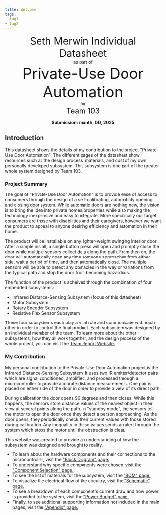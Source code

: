 ```yaml
---
title: Welcome
tags:
- tag1
- tag2
---
```

<center>
<font size= "6"> Seth Merwin Individual Datasheet</font><br>
as part of<br>
<font size= "8"> Private-Use Door Automation</font><br>
for<br>
<font size= "5"> Team 103 </font><br>

**Submission: month, DD, 2025**
</center>

## Introduction

This datasheet shows the details of my contribution to the project "Private-Use Door Automation". The different pages of the datasheet show resources such as the design process, materials, and cost of my own personally developed subsystem. This subsystem is one part of the greater whole system designed by Team 103.


### Project Summary

The goal of "Private-Use Door Automation" is to provide ease of access to consumers through the design of a self-calibrating, automaticly opening and closing door system. While automatic doors are nothing new, the vision is to bring the idea into private homes/properties while also making the technology inexpensive and easy to integrate. More specifically our target consumers are those with disabilities and their caregivers, however we want the product to appeal to anyone desiring efficiency and automation in their home.

The product will be installable on any lighter-weight swinging interior door. After a simple install, a single button press will open and promptly close the door while multiple sensors collect data along the path. From then on, the door will automatically open any time someone approaches from either side, wait a period of time, and then automatically close. The multiple sensors will be able to detect any obstacles in the way or variations from the typical path and stop the door from becoming hazardous.

The function of the product is acheived through the combination of four embedded subsystems:

* Infrared Distance-Sensing Subsystem (focus of this datasheet)
* Motor Subsystem
* Rotary Encoder Subsystem
* Resistive Flex Sensor Subsystem

These four subsystems each play a vital role and communicate with each other in order to control the final product. Each subsystem was designed by an individual member of the team. To learn more about the other subsystems, how they all work together, and the design process of the whole project, you can visit the [Team Report Website.](https://egr304-2025-f-103.github.io/)


### My Contribution

My personal contribution to the Private-Use Door Automation project is the Infrared Distance-Sensing Subsystem. It uses two IR emitter/detector pairs which are signal conditioned, amplified, and processed through a microcontroller to provide accurate distance measurements. One pair is placed on either side of the door in order to provide a view of its direct path.

During calibration the door opens 90 degrees and then closes. While this happens, the sensors store distance values of the nearest object in their view at several points along the path. In "standby mode", the sensors tell the motor to open the door once they detect a person approaching. As the door opens, they periodically check their current values with those stored during calibration. Any inequality in these values sends an alert through the system which stops the motor until the obstruction is clear.

This website was created to provide an understanding of how the subsystem was designed and brought to reality.

* To learn about the hardware components and their connections to the microcontroller, visit the ["Block Diagram" page.](https://samerwin1.github.io/01-Block-Diagram/Block-Diagram/)
* To understand why specific components were chosen, visit the ["Component Selection" page.](https://samerwin1.github.io/02-Component-Selection/Component-Selection/)
* To see the list of materials for the subsystem, visit the ["BOM" page.](https://samerwin1.github.io/03-BOM/BOM/)
* To visualize the electrical flow of the circuitry, visit the ["Schematic" page.](https://samerwin1.github.io/04-Schematic/schematic/)
* To see a breakdown of each component's current draw and how power is provided to the system, visit the ["Power Budget" page.](https://samerwin1.github.io/05-Power-Budget/Power-Budget/)
* Finally, to see additional supporting information not included in the main pages, visit the ["Apendix" page.](https://samerwin1.github.io/Appendix/)
